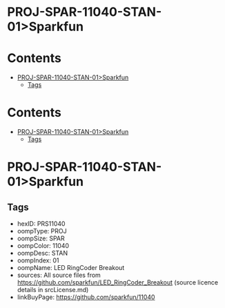 
PROJ-SPAR-11040-STAN-01>Sparkfun
================================

Contents
========

* [PROJ-SPAR-11040-STAN-01>Sparkfun](#proj-spar-11040-stan-01sparkfun)
	* [Tags](#tags)

Contents
========

* [PROJ-SPAR-11040-STAN-01>Sparkfun](#proj-spar-11040-stan-01sparkfun)
	* [Tags](#tags)

# PROJ-SPAR-11040-STAN-01>Sparkfun

## Tags

- hexID: PRS11040
- oompType: PROJ
- oompSize: SPAR
- oompColor: 11040
- oompDesc: STAN
- oompIndex: 01
- oompName: LED RingCoder Breakout
- sources: All source files from https://github.com/sparkfun/LED_RingCoder_Breakout (source licence details in srcLicense.md)
- linkBuyPage: https://github.com/sparkfun/11040
